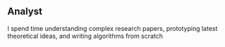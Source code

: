 ## Analyst

I spend time understanding complex research papers, prototyping latest theoretical ideas, and writing algorithms from scratch
